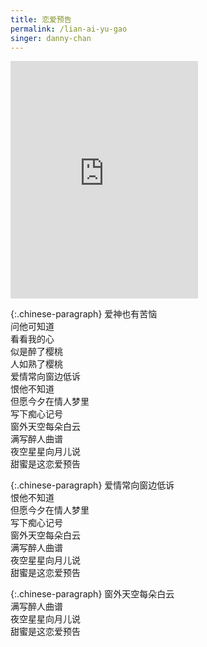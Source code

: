 ```yaml
---
title: 恋爱预告
permalink: /lian-ai-yu-gao
singer: danny-chan
---
```


<iframe src="https://open.spotify.com/embed/track/69Em1ImGmTw3YE4kLfqtZM" width="300" height="380" frameborder="0" allowtransparency="true" allow="encrypted-media"></iframe>

{:.chinese-paragraph}
爱神也有苦恼  
问他可知道  
看看我的心  
似是醉了樱桃  
人如熟了樱桃  
爱情常向窗边低诉  
恨他不知道  
但愿今夕在情人梦里  
写下痴心记号  
窗外天空每朵白云  
满写醉人曲谱  
夜空星星向月儿说  
甜蜜是这恋爱预告

{:.chinese-paragraph}
爱情常向窗边低诉  
恨他不知道  
但愿今夕在情人梦里  
写下痴心记号  
窗外天空每朵白云  
满写醉人曲谱  
夜空星星向月儿说  
甜蜜是这恋爱预告

{:.chinese-paragraph}
窗外天空每朵白云  
满写醉人曲谱  
夜空星星向月儿说  
甜蜜是这恋爱预告
